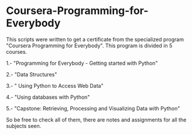# Coursera-Programming-for-Everybody

This scripts were written to get a certificate from the specialized program "Coursera Programming for Everybody". This program is divided in 5 courses. 

1.- "Programming for Everybody - Getting started with Python"

2.- "Data Structures"

3.- " Using Python to Access Web Data"

4.- "Using databases with Python"

5.- "Capstone: Retrieving, Processing and Visualizing Data with Python"

So be free to check all of them, there are notes and assignments for all the subjects seen.
